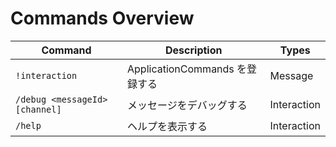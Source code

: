 # Commands Overview

| Command                        | Description               | Types       |
|--------------------------------|---------------------------|-------------|
| `!interaction`                 | ApplicationCommands を登録する | Message     |
| `/debug <messageId> [channel]` | メッセージをデバッグする              | Interaction |
| `/help`                        | ヘルプを表示する                  | Interaction |
